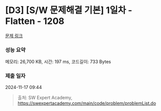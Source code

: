 # [D3] [S/W 문제해결 기본] 1일차 - Flatten - 1208 

[문제 링크](https://swexpertacademy.com/main/code/problem/problemDetail.do?contestProbId=AV139KOaABgCFAYh) 

### 성능 요약

메모리: 26,700 KB, 시간: 197 ms, 코드길이: 733 Bytes

### 제출 일자

2024-11-17 09:44



> 출처: SW Expert Academy, https://swexpertacademy.com/main/code/problem/problemList.do